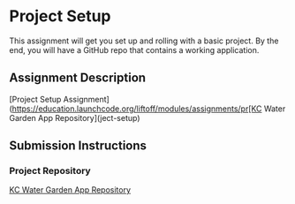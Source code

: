 # Project Setup
This assignment will get you set up and rolling with a basic project. By the end, you will have a GitHub repo that contains a working application.

## Assignment Description
[Project Setup Assignment](https://education.launchcode.org/liftoff/modules/assignments/pr[KC Water Garden App Repository](ject-setup)

## Submission Instructions

### Project Repository
[KC Water Garden App Repository](https://github.com/LaunchCodeLiftoffProjects/KC-Water-Garden-App)

